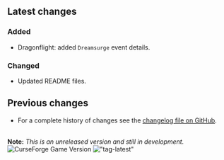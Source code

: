 ## Latest changes

[//]: <> (Rendered badges - Unfortunately most addon hosting websites do not support badges directly, but)
[//]: <> (fortunately GitHub renders them as images)

<!-- !["Latest"](https://camo.githubusercontent.com/0e6b8ffba1b2f728f4bd8b028cda54e9036036b383da17b9244c1a0d2f0e470d/68747470733a2f2f696d672e736869656c64732e696f2f62616467652f7461672d76302e31382e302d696e666f726d6174696f6e616c3f6c6f676f3d476974487562266c6f676f436f6c6f723d6c6967687467726179 "Latest release") !["WoW-retail"](https://camo.githubusercontent.com/3bcb3dbd068a460e5f5f5b97806d1e0399ea4ce10b1241081652a8cda4468610/68747470733a2f2f696d672e736869656c64732e696f2f62616467652f576f572d2d72657461696c2d31302e312e372d6f72616e6765 "Supported game version") -->

### Added

* Dragonflight: added `Dreamsurge` event details.

### Changed

* Updated README files.
&nbsp;  

## Previous changes

* For a complete history of changes see the [changelog file on GitHub](https://github.com/erglo/mission-report-button-plus/blob/main/CHANGELOG.md "CHANGELOG.md").

&nbsp;  
**Note:** _This is an unreleased version and still in development._  
![CurseForge Game Version](https://img.shields.io/badge/WoW--retail-10.1.7-%23F16436?logo=curseforge "Game Version")
!["tag-latest"](https://img.shields.io/badge/tag-v0.19.0-informational?logo=GitHub "Pre-Release Version")
